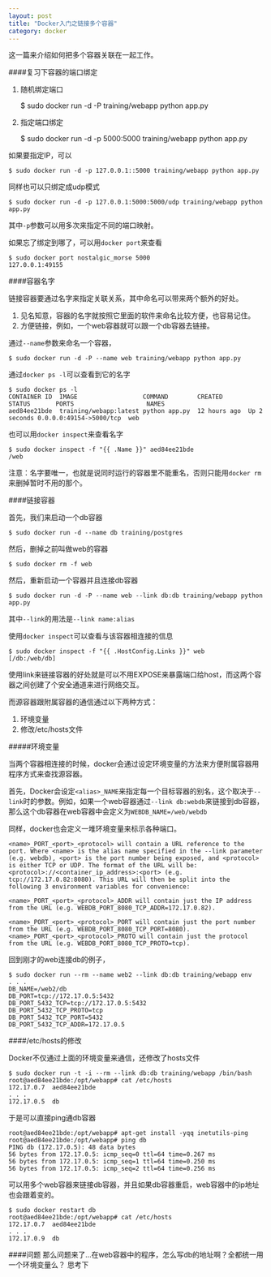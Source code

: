 ```yaml
---
layout: post
title: "Docker入门之链接多个容器"
category: docker
---
```


这一篇来介绍如何把多个容器关联在一起工作。

####复习下容器的端口绑定

1. 随机绑定端口

	$ sudo docker run -d -P training/webapp python app.py

2. 指定端口绑定

	$ sudo docker run -d -p 5000:5000 training/webapp python app.py
	
如果要指定IP，可以
	
	$ sudo docker run -d -p 127.0.0.1::5000 training/webapp python app.py
	
同样也可以只绑定成udp模式

	$ sudo docker run -d -p 127.0.0.1:5000:5000/udp training/webapp python app.py

其中`-p`参数可以用多次来指定不同的端口映射。
	
如果忘了绑定到哪了，可以用`docker port`来查看

	$ sudo docker port nostalgic_morse 5000
	127.0.0.1:49155

####容器名字

链接容器要通过名字来指定关联关系，其中命名可以带来两个额外的好处。

1. 见名知意，容器的名字就按照它里面的软件来命名比较方便，也容易记住。
2. 方便链接，例如，一个web容器就可以跟一个db容器去链接。

通过`--name`参数来命名一个容器，

	$ sudo docker run -d -P --name web training/webapp python app.py
	
通过`docker ps -l`可以查看到它的名字

	$ sudo docker ps -l
	CONTAINER ID  IMAGE                  COMMAND        CREATED       STATUS       PORTS                    NAMES
	aed84ee21bde  training/webapp:latest python app.py  12 hours ago  Up 2 seconds 0.0.0.0:49154->5000/tcp  web
	
也可以用`docker inspect`来查看名字

	$ sudo docker inspect -f "{{ .Name }}" aed84ee21bde
	/web

注意：名字要唯一，也就是说同时运行的容器里不能重名，否则只能用`docker rm`来删掉暂时不用的那个。


####链接容器

首先，我们来启动一个db容器

	$ sudo docker run -d --name db training/postgres
	
然后，删掉之前叫做web的容器

	$ sudo docker rm -f web
	
然后，重新启动一个容器并且连接db容器

	$ sudo docker run -d -P --name web --link db:db training/webapp python app.py
	
其中`--link`的用法是`--link name:alias`

使用`docker inspect`可以查看与该容器相连接的信息

	$ sudo docker inspect -f "{{ .HostConfig.Links }}" web
	[/db:/web/db]
	
使用link来链接容器的好处就是可以不用EXPOSE来暴露端口给host，而这两个容器之间创建了个安全通道来进行网络交互。

而源容器跟附属容器的通信通过以下两种方式：

1. 环境变量
2. 修改/etc/hosts文件

#####环境变量 

当两个容器相连接的时候，docker会通过设定环境变量的方法来方便附属容器用程序方式来查找源容器。

首先，Docker会设定`<alias>_NAME`来指定每一个目标容器的别名，这个取决于`--link`时的参数。例如，如果一个web容器通过`--link db:webdb`来链接到db容器，那么这个db容器在web容器中会定义为`WEBDB_NAME=/web/webdb`

同样，docker也会定义一堆环境变量来标示各种端口。

	<name>_PORT_<port>_<protocol> will contain a URL reference to the port. Where <name> is the alias name specified in the --link parameter (e.g. webdb), <port> is the port number being exposed, and <protocol> is either TCP or UDP. The format of the URL will be: <protocol>://<container_ip_address>:<port> (e.g. tcp://172.17.0.82:8080). This URL will then be split into the following 3 environment variables for convenience:

	<name>_PORT_<port>_<protocol>_ADDR will contain just the IP address from the URL (e.g. WEBDB_PORT_8080_TCP_ADDR=172.17.0.82).

	<name>_PORT_<port>_<protocol>_PORT will contain just the port number from the URL (e.g. WEBDB_PORT_8080_TCP_PORT=8080).
	<name>_PORT_<port>_<protocol>_PROTO will contain just the protocol from the URL (e.g. WEBDB_PORT_8080_TCP_PROTO=tcp).

回到刚才的web连接db的例子，

	$ sudo docker run --rm --name web2 --link db:db training/webapp env
    . . .
    DB_NAME=/web2/db
    DB_PORT=tcp://172.17.0.5:5432
    DB_PORT_5432_TCP=tcp://172.17.0.5:5432
    DB_PORT_5432_TCP_PROTO=tcp
    DB_PORT_5432_TCP_PORT=5432
    DB_PORT_5432_TCP_ADDR=172.17.0.5

####/etc/hosts的修改

Docker不仅通过上面的环境变量来通信，还修改了hosts文件

	$ sudo docker run -t -i --rm --link db:db training/webapp /bin/bash
	root@aed84ee21bde:/opt/webapp# cat /etc/hosts
	172.17.0.7  aed84ee21bde
	. . .
	172.17.0.5  db
	
于是可以直接ping通db容器

	root@aed84ee21bde:/opt/webapp# apt-get install -yqq inetutils-ping
	root@aed84ee21bde:/opt/webapp# ping db
	PING db (172.17.0.5): 48 data bytes
	56 bytes from 172.17.0.5: icmp_seq=0 ttl=64 time=0.267 ms
	56 bytes from 172.17.0.5: icmp_seq=1 ttl=64 time=0.250 ms
	56 bytes from 172.17.0.5: icmp_seq=2 ttl=64 time=0.256 ms
	
可以用多个web容器来链接db容器，并且如果db容器重启，web容器中的ip地址也会跟着变的。

	$ sudo docker restart db
	root@aed84ee21bde:/opt/webapp# cat /etc/hosts
	172.17.0.7  aed84ee21bde
	. . .
	172.17.0.9  db
	

####问题
那么问题来了...在web容器中的程序，怎么写db的地址啊？全都统一用一个环境变量么？
思考下

